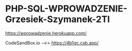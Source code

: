 # PHP-SQL-WPROWADZENIE-Grzesiek-Szymanek-2TI
https://wprowadzenie.herokuapp.com/
                             
                             
                             
                             
                             
                             
                             
                             
CodeSandBox.io -->> https://4b1gc.csb.app/
